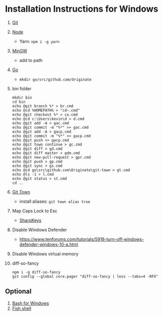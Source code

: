 # Installation Instructions for Windows

1. [Git](https://git-scm.com/download/win)
1. [Node](https://nodejs.org/en)
    - Yarn: `npm i -g yarn`
1. [MinGW](https://sourceforge.net/projects/mingw/files)
    - add to path
1. [Go](https://golang.org/dl)
    - `mkdir go/src/github.com/Originate`
1. bin folder
    ```
    mkdir bin
    cd bin
    echo @git branch %* > br.cmd
    echo @cd %HOMEPATH% > "cd~.cmd"
    echo @git checkout %* > co.cmd
    echo @cd c:\Users\kevin\d > d.cmd
    echo @git add -A > gac.cmd
    echo @git commit -m "%*" >> gac.cmd
    echo @git add -A > gacp.cmd
    echo @git commit -m "%*" >> gacp.cmd
    echo @git push >> gacp.cmd
    echo @git town continue > gc.cmd
    echo @git diff > gd.cmd
    echo @git diff master > gdm.cmd
    echo @git new-pull-request > gpr.cmd
    echo @git push > gp.cmd
    echo @git sync > gs.cmd
    echo @cd go\src\github.com\Originate\git-town > gt.cmd
    echo @ls -1 > l.cmd
    echo @git status > st.cmd
    cd ..
    ```
      
1. [Git Town](https://github.com/Originate/git-town/releases)
    - install aliases: `git town alias true`
1. Map Caps Lock to Esc
    - [SharpKeys](https://github.com/randyrants/sharpkeys)
1. Disable Windows Defender
    - https://www.tenforums.com/tutorials/5918-turn-off-windows-defender-windows-10-a.html
1. Disable Windows virtual memory
1. diff-so-fancy

    ```
    npm i -g diff-so-fancy
    git config --global core.pager "diff-so-fancy | less --tabs=4 -RFX"
    ```

## Optional

1. [Bash for Windows](https://docs.microsoft.com/en-us/windows/wsl/install-win10)
1. [Fish shell](https://www.kennethreitz.org/essays/fish-as-default-shell-on-windows-10)
